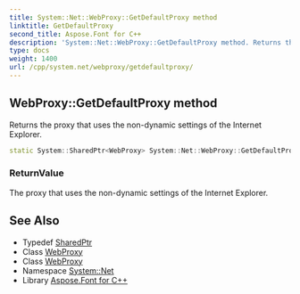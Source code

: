 ```yaml
---
title: System::Net::WebProxy::GetDefaultProxy method
linktitle: GetDefaultProxy
second_title: Aspose.Font for C++
description: 'System::Net::WebProxy::GetDefaultProxy method. Returns the proxy that uses the non-dynamic settings of the Internet Explorer in C++.'
type: docs
weight: 1400
url: /cpp/system.net/webproxy/getdefaultproxy/
---
```

## WebProxy::GetDefaultProxy method


Returns the proxy that uses the non-dynamic settings of the Internet Explorer.

```cpp
static System::SharedPtr<WebProxy> System::Net::WebProxy::GetDefaultProxy()
```


### ReturnValue

The proxy that uses the non-dynamic settings of the Internet Explorer.

## See Also

* Typedef [SharedPtr](../../../system/sharedptr/)
* Class [WebProxy](../)
* Class [WebProxy](../)
* Namespace [System::Net](../../)
* Library [Aspose.Font for C++](../../../)

